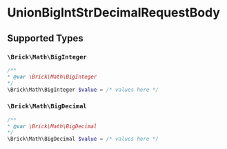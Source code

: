 # UnionBigIntStrDecimalRequestBody


## Supported Types

### `\Brick\Math\BigInteger`

```php
/**
* @var \Brick\Math\BigInteger
*/
\Brick\Math\BigInteger $value = /* values here */
```

### `\Brick\Math\BigDecimal`

```php
/**
* @var \Brick\Math\BigDecimal
*/
\Brick\Math\BigDecimal $value = /* values here */
```

